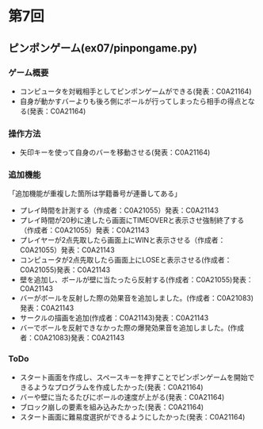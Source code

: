 # 第7回
## ピンポンゲーム(ex07/pinpongame.py)
### ゲーム概要
* コンピュータを対戦相手としてピンポンゲームができる(発表：C0A21164)
* 自身が動かすバーよりも後ろ側にボールが行ってしまったら相手の得点となる(発表：C0A21164)
### 操作方法
* 矢印キーを使って自身のバーを移動させる(発表：C0A21164)
### 追加機能
「追加機能が重複した箇所は学籍番号が連番してある」
* プレイ時間を計測する（作成者：C0A21055）発表：C0A21143
* プレイ時間が20秒に達したら画面にTIMEOVERと表示させ強制終了する（作成者：C0A21055）発表：C0A21143
* プレイヤーが2点先取したら画面上にWINと表示させる（作成者：C0A21055）発表：C0A21143
* コンピュータが2点先取したら画面上にLOSEと表示させる(作成者：C0A21055)発表：C0A21143
* 壁を追加し、ボールが壁に当たったら反射する(作成者：C0A21055)発表：C0A21143
* バーがボールを反射した際の効果音を追加しました。(作成者：C0A21083)発表：C0A21143
* サークルの描画を追加(作成者：C0A21143)発表：C0A21143
* バーでボールを反射できなかった際の爆発効果音を追加しました。(作成者：C0A21083)発表：C0A21143
### ToDo
* スタート画面を作成し、スペースキーを押すことでピンポンゲームを開始できるようなプログラムを作成したかった(発表：C0A21164)
* バーや壁に当たるたびにボールの速度が上がる(発表：C0A21164)
* ブロック崩しの要素を組み込みたかった(発表：C0A21164)
* スタート画面に難易度選択ができるようにしたかった(発表：C0A21164)